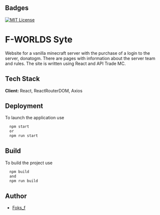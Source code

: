 
## Badges


[![MIT License](https://img.shields.io/badge/NodeJS-v20-g)]()

# F-WORLDS Syte

Website for a vanilla minecraft server with the purchase of a login to the server, donatogm. There are pages with information about the server team and rules. The site is written using React and API Trade MC.


## Tech Stack

**Client:** React, ReactRouterDOM, Axios



## Deployment

To launch the application use

```bash
  npm start
  or
  npm run start
```


## Build

To build the project use

```bash
  npm build
  and
  npm run build
```


## Author

- [Foks_f](https://www.github.com/foksif)


